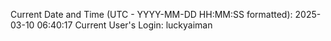 Current Date and Time (UTC - YYYY-MM-DD HH:MM:SS formatted): 2025-03-10 06:40:17
Current User's Login: luckyaiman
